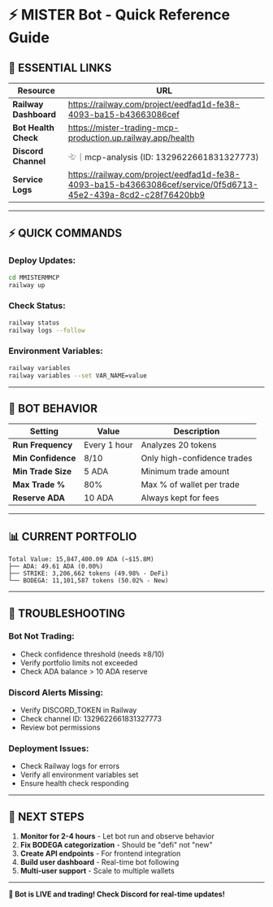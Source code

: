 # ⚡ **MISTER Bot - Quick Reference Guide**

## 🔗 **ESSENTIAL LINKS**

| Resource | URL |
|----------|-----|
| **Railway Dashboard** | https://railway.com/project/eedfad1d-fe38-4093-ba15-b43663086cef |
| **Bot Health Check** | https://mister-trading-mcp-production.up.railway.app/health |
| **Discord Channel** | 𓄀｜mcp-analysis (ID: 1329622661831327773) |
| **Service Logs** | https://railway.com/project/eedfad1d-fe38-4093-ba15-b43663086cef/service/0f5d6713-45e2-439a-8cd2-c28f76420bb9 |

---

## ⚡ **QUICK COMMANDS**

### **Deploy Updates:**
```bash
cd MMISTERMMCP
railway up
```

### **Check Status:**
```bash
railway status
railway logs --follow
```

### **Environment Variables:**
```bash
railway variables
railway variables --set VAR_NAME=value
```

---

## 🤖 **BOT BEHAVIOR**

| Setting | Value | Description |
|---------|-------|-------------|
| **Run Frequency** | Every 1 hour | Analyzes 20 tokens |
| **Min Confidence** | 8/10 | Only high-confidence trades |
| **Min Trade Size** | 5 ADA | Minimum trade amount |
| **Max Trade %** | 80% | Max % of wallet per trade |
| **Reserve ADA** | 10 ADA | Always kept for fees |

---

## 📊 **CURRENT PORTFOLIO**

```
Total Value: 15,847,400.09 ADA (~$15.8M)
├── ADA: 49.61 ADA (0.00%)
├── STRIKE: 3,206,662 tokens (49.98% - DeFi)
└── BODEGA: 11,101,587 tokens (50.02% - New)
```

---

## 🚨 **TROUBLESHOOTING**

### **Bot Not Trading:**
- Check confidence threshold (needs ≥8/10)
- Verify portfolio limits not exceeded
- Check ADA balance > 10 ADA reserve

### **Discord Alerts Missing:**
- Verify DISCORD_TOKEN in Railway
- Check channel ID: 1329622661831327773
- Review bot permissions

### **Deployment Issues:**
- Check Railway logs for errors
- Verify all environment variables set
- Ensure health check responding

---

## 🎯 **NEXT STEPS**

1. **Monitor for 2-4 hours** - Let bot run and observe behavior
2. **Fix BODEGA categorization** - Should be "defi" not "new"
3. **Create API endpoints** - For frontend integration
4. **Build user dashboard** - Real-time bot following
5. **Multi-user support** - Scale to multiple wallets

---

**🎉 Bot is LIVE and trading! Check Discord for real-time updates!**
